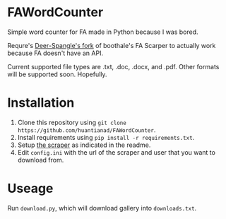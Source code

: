 # FAWordCounter
Simple word counter for FA made in Python because I was bored.

Requre's [Deer-Spangle's fork](https://github.com/Deer-Spangle/faexport) of boothale's FA Scarper to actually work because FA doesn't have an API.

Current supported file types are .txt, .doc, .docx, and .pdf. Other formats will be supported soon. Hopefully.

# Installation
1. Clone this repository using `git clone https://github.com/huantianad/FAWordCounter`.
2. Install requirements using `pip install -r requirements.txt`.
3. Setup [the scraper](https://github.com/Deer-Spangle/faexport) as indicated in the readme.
4. Edit `config.ini` with the url of the scraper and user that you want to download from.

# Useage
Run `download.py`, which will download gallery into `downloads.txt`. 
